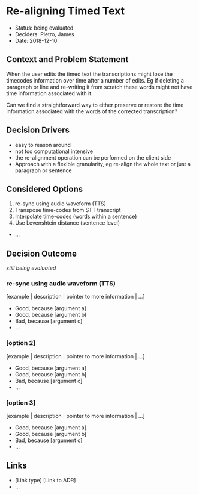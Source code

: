 # Re-aligning Timed Text

* Status: being evaluated 
* Deciders: Pietro, James
* Date: 2018-12-10

## Context and Problem Statement

<!-- [Describe the context and problem statement, e.g., in free form using two to three sentences. You may want to articulate the problem in form of a question.] -->

When the user edits the timed text the transcriptions might lose the timecodes information over time after a number of edits. Eg if deleting a paragraph or line and re-writing it from scratch these words might not have time information associated with it.

Can we find a straightforward way to either preserve or restore the time information associated with the words of the corrected transcription?

## Decision Drivers <!-- optional -->

* easy to reason around 
* not too computational intensive
* the re-alignment operation can be performed on the client side
* Approach with a flexible granularity, eg re-align the whole text or just a paragraph or sentence

## Considered Options


1. re-sync using audio waveform (TTS)
2. Transpose time-codes from STT transcript 
3. Interpolate time-codes (words within a sentence)
4. Use Levenshtein distance (sentence level)

* … <!-- numbers of options can vary -->

## Decision Outcome

_still being evaluated_

<!-- Chosen option: "[option 1]", because [justification. e.g., only option, which meets k.o. criterion decision driver | which resolves force force | … | comes out best (see below)].

### Positive Consequences 

* [e.g., improvement of quality attribute satisfaction, follow-up decisions required, …]
* …

### Negative consequences 

* [e.g., compromising quality attribute, follow-up decisions required, …]
* …

## Pros and Cons of the Options  -->

### re-sync using audio waveform (TTS)

[example | description | pointer to more information | …] <!-- optional -->

* Good, because [argument a]
* Good, because [argument b]
* Bad, because [argument c]
* … <!-- numbers of pros and cons can vary -->

### [option 2]

[example | description | pointer to more information | …] <!-- optional -->

* Good, because [argument a]
* Good, because [argument b]
* Bad, because [argument c]
* … <!-- numbers of pros and cons can vary -->

### [option 3]

[example | description | pointer to more information | …] <!-- optional -->

* Good, because [argument a]
* Good, because [argument b]
* Bad, because [argument c]
* … <!-- numbers of pros and cons can vary -->

## Links <!-- optional -->

* [Link type] [Link to ADR] <!-- example: Refined by [ADR-0005](0005-example.md) -->
* … <!-- numbers of links can vary -->



<!-- 
- Docs ReactTranscriptEditor
	- Confluence Page 
	- Guide


	- ADR + Notes on alignement 
	https://github.com/bbc/stt-align
	https://github.com/bbc/alignment-from-stt
	
	https://github.com/chrisbaume/webaligner
	Aeneas

	https://github.com/pietrop/srtParserComposer


- Show / hide speakers/timecodes 



- ad atJson to ADR on textEditor





 -->